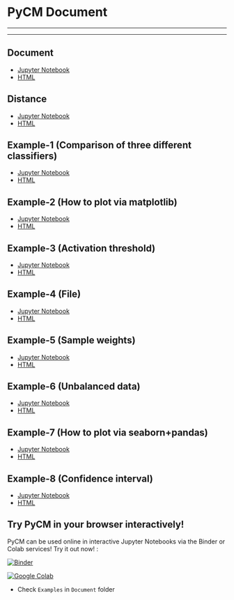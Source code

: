 # PyCM Document

----------

----------


## Document

- [Jupyter Notebook](https://nbviewer.jupyter.org/github/sepandhaghighi/pycm/blob/master/Document/Document.ipynb)
- [HTML](http://www.pycm.io/doc/)	

## Distance

- [Jupyter Notebook](https://nbviewer.jupyter.org/github/sepandhaghighi/pycm/blob/master/Document/Distance.ipynb)
- [HTML](http://www.pycm.io/doc/Distance.html)				


## Example-1 (Comparison of three different classifiers)

- [Jupyter Notebook](https://nbviewer.jupyter.org/github/sepandhaghighi/pycm/blob/master/Document/Example1.ipynb)
- [HTML](http://www.pycm.io/doc/Example1.html)

## Example-2 (How to plot via matplotlib)

- [Jupyter Notebook](https://nbviewer.jupyter.org/github/sepandhaghighi/pycm/blob/master/Document/Example2.ipynb)
- [HTML](http://www.pycm.io/doc/Example2.html)

## Example-3 (Activation threshold)

- [Jupyter Notebook](https://nbviewer.jupyter.org/github/sepandhaghighi/pycm/blob/master/Document/Example3.ipynb)
- [HTML](http://www.pycm.io/doc/Example3.html)


## Example-4 (File)

- [Jupyter Notebook](https://nbviewer.jupyter.org/github/sepandhaghighi/pycm/blob/master/Document/Example4.ipynb)
- [HTML](http://www.pycm.io/doc/Example4.html)


## Example-5 (Sample weights)

- [Jupyter Notebook](https://nbviewer.jupyter.org/github/sepandhaghighi/pycm/blob/master/Document/Example5.ipynb)
- [HTML](http://www.pycm.io/doc/Example5.html)

## Example-6 (Unbalanced data)

- [Jupyter Notebook](https://nbviewer.jupyter.org/github/sepandhaghighi/pycm/blob/master/Document/Example6.ipynb)
- [HTML](http://www.pycm.io/doc/Example6.html)

## Example-7 (How to plot via seaborn+pandas)

- [Jupyter Notebook](https://nbviewer.jupyter.org/github/sepandhaghighi/pycm/blob/master/Document/Example7.ipynb)
- [HTML](http://www.pycm.io/doc/Example7.html)

## Example-8 (Confidence interval)

- [Jupyter Notebook](https://nbviewer.jupyter.org/github/sepandhaghighi/pycm/blob/master/Document/Example8.ipynb)
- [HTML](http://www.pycm.io/doc/Example8.html)


## Try PyCM in your browser interactively!
PyCM can be used online in interactive Jupyter Notebooks via the Binder or Colab services! Try it out now! :

[![Binder](https://mybinder.org/badge_logo.svg)](https://mybinder.org/v2/gh/sepandhaghighi/pycm/master)

[![Google Colab](https://colab.research.google.com/assets/colab-badge.svg)](https://colab.research.google.com/github/sepandhaghighi/pycm/blob/master)

* Check `Examples` in `Document` folder
